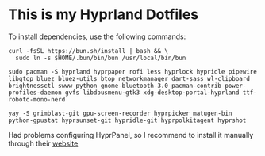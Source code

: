 # This is my Hyprland Dotfiles

To install dependencies, use the following commands:

```
curl -fsSL https://bun.sh/install | bash && \
  sudo ln -s $HOME/.bun/bin/bun /usr/local/bin/bun
```

```
sudo pacman -S hyprland hyprpaper rofi less hyprlock hypridle pipewire libgtop bluez bluez-utils btop networkmanager dart-sass wl-clipboard brightnessctl swww python gnome-bluetooth-3.0 pacman-contrib power-profiles-daemon gvfs libdbusmenu-gtk3 xdg-desktop-portal-hyprland ttf-roboto-mono-nerd
```

```
yay -S grimblast-git gpu-screen-recorder hyprpicker matugen-bin python-gpustat hyprsunset-git hypridle-git hyprpolkitagent hyprshot
```

Had problems configuring HyprPanel, so I recommend to install it manually through their [website](https://hyprpanel.com/getting_started/installation.html)
